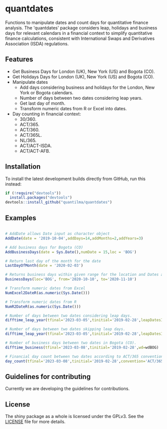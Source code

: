 # quantdates
Functions to manipulate dates and count days for quantitative finance analysis. The 'quantdates' package considers leap, holidays and business days for relevant calendars in a financial context to simplify quantitative finance calculations, consistent with International Swaps and Derivatives Association (ISDA) regulations.

## Features

* Get Business Days for London (UK), New York (US) and Bogota (CO).
* Get Holidays Days for London (UK), New York (US) and Bogota (CO).
* Manipulate dates
    + Add days considering business and holidays for the London, New York or Bogota calendars.
    + Number of days  between two dates considering leap years.
    + Get last day of month.
    + Transform numeric dates from R or Excel into dates. 
* Day counting in financial context:
    + 30/360.
    + ACT/365.
    + ACT/360.
    + ACT/365L.
    + NL/365.
    + ACT/ACT-ISDA.
    + ACT/ACT-AFB.
    
## Installation

To install the latest development builds directly from GitHub, run this instead:

```r
if (!require("devtools"))
  install.packages("devtools")
devtools::install_github("quantilma/quantdates")
```

## Examples
```r

# AddDate allows Date input as character object
AddDate(date = '2019-10-04',addDays=14,addMonths=2,addYears=3)

# Add business days for Bogota (CO)
AddBusinessDays(date = Sys.Date(),numDate = 15,loc = 'BOG')

# Return last day of the month for the date
LastDayOfMonth(date = '2020-02-03')

# Returns business days within given range for the location and Dates as character
BusinessDays(loc='BOG', from='2020-10-10', to='2020-11-10')

# Transform numeric dates from Excel
NumExcel2DateR(as.numeric(Sys.Date()))

# Transform numeric dates from R
NumR2DateR(as.numeric(Sys.Date()))

# Number of days between two dates considering leap days.
difftime_leap_year(tfinal='2023-03-05',tinitial='2019-02-28',leapDatesIn=TRUE)

# Number of days between two dates skipping leap days.
difftime_leap_year(tfinal='2023-03-05',tinitial='2019-02-28',leapDatesIn=FALSE)

# Number of business days between two dates in Bogota (CO). 
difftime_business(tfinal='2023-03-08',tinitial='2019-02-28',wd=wdBOG)

# Financial day count between two dates according to ACT/365 convention
day_count(tfinal='2023-03-08',tinitial='2019-02-28',convention='ACT/365')
```

## Guidelines for contributing

Currently we are developing the guidelines for contributions. 

## License

The shiny package as a whole is licensed under the GPLv3. See the [LICENSE](LICENSE) file for more details.
    
